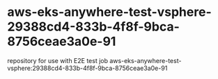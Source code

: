 # aws-eks-anywhere-test-vsphere-29388cd4-833b-4f8f-9bca-8756ceae3a0e-91
repository for use with E2E test job aws-eks-anywhere-test-vsphere:29388cd4-833b-4f8f-9bca-8756ceae3a0e-91
